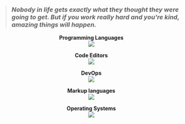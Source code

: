 > ### <i> Nobody in life gets exactly what they thought they were going to get. But if you work really hard and you're kind, amazing things will happen. </i>
<p align="center">
  <a href="https://skillicons.dev">
     <a><b>Programming Languages</b><br></a>
    <img src="https://skillicons.dev/icons?i=c,cpp,py,javascript,java" />
  </a>
</p>
<p align="center">
 <a><b>Code Editors</b><br></a>
  <a href="https://skillicons.dev">
    <img src="https://skillicons.dev/icons?i=vscode,vim,neovim,pycharm" />
  </a>
</p>
<p align="center">
 <a><b>DevOps</b></b><br></a>
  <a href="https://skillicons.dev">
    <img src="https://skillicons.dev/icons?i=git,bash,gtk" />
  </a>
</p>
<p align="center">
 <a><b>Markup languages</b><br></a>
  <a href="https://skillicons.dev">
    <img src="https://skillicons.dev/icons?i=html,css,md,latex" />
  </a>
</p>
<p align="center">
 <a><b>Operating Systems</b><br></a>
  <a href="https://skillicons.dev">
    <img src="https://skillicons.dev/icons?i=windows,apple,ubuntu" />
  </a>
</p>



